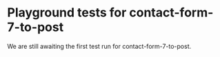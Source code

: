 # Playground tests for contact-form-7-to-post
We are still awaiting the first test run for contact-form-7-to-post.
